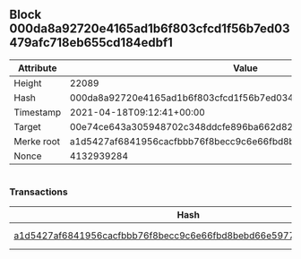 ## Block 000da8a92720e4165ad1b6f803cfcd1f56b7ed03479afc718eb655cd184edbf1

Attribute | Value
--- | ---
Height | 22089
Hash | 000da8a92720e4165ad1b6f803cfcd1f56b7ed03479afc718eb655cd184edbf1
Timestamp | 2021-04-18T09:12:41+00:00
Target | 00e74ce643a305948702c348ddcfe896ba662d82c1a228faf4ad12250f07334e
Merke root | a1d5427af6841956cacfbbb76f8becc9c6e66fbd8bebd66e59773bae14355003
Nonce | 4132939284

```

```

### Transactions

Hash | Amount
--- | ---
[a1d5427af6841956cacfbbb76f8becc9c6e66fbd8bebd66e59773bae14355003](a1d5427af6841956cacfbbb76f8becc9c6e66fbd8bebd66e59773bae14355003.md) | 10.00000000 SKEPTI 

